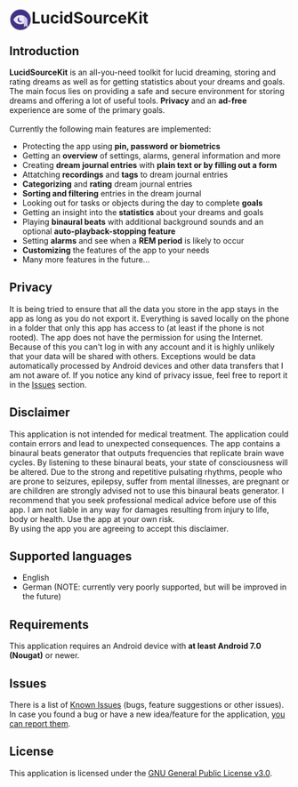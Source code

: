 # <img alt="Logo" align="left" src="https://github.com/BitFlaker/lucidsourcekit/blob/main/.github/icon.png" height="40px" /> LucidSourceKit

## Introduction

**LucidSourceKit** is an all-you-need toolkit for lucid dreaming, storing and rating dreams as well as for getting statistics about your dreams and goals. The main focus lies on providing a safe and secure environment for storing dreams and offering a lot of useful tools. **Privacy** and an **ad-free** experience are some of the primary goals.<br/><br/>
Currently the following main features are implemented:
* Protecting the app using **pin, password or biometrics**
* Getting an **overview** of settings, alarms, general information and more
* Creating **dream journal entries** with **plain text or by filling out a form**
* Attatching **recordings** and **tags** to dream journal entries
* **Categorizing** and **rating** dream journal entries
* **Sorting and filtering** entries in the dream journal
* Looking out for tasks or objects during the day to complete **goals**
* Getting an insight into the **statistics** about your dreams and goals
* Playing **binaural beats** with additional background sounds and an optional **auto-playback-stopping feature**
* Setting **alarms** and see when a **REM period** is likely to occur
* **Customizing** the features of the app to your needs
* Many more features in the future...

## Privacy
It is being tried to ensure that all the data you store in the app stays in the app as long as you do not export it. Everything is saved locally on the phone in a folder that only this app has access to (at least if the phone is not rooted). The app does not have the permission for using the Internet. Because of this you can't log in with any account and it is highly unlikely that your data will be shared with others. Exceptions would be data automatically processed by Android devices and other data transfers that I am not aware of. If you notice any kind of privacy issue, feel free to report it in the [Issues](https://github.com/BitFlaker/lucidsourcekit/issues) section.

## Disclaimer
This application is not intended for medical treatment. The application could contain errors and lead to unexpected consequences. The app contains a binaural beats generator that outputs frequencies that replicate brain wave cycles. By listening to these binaural beats, your state of consciousness will be altered. Due to the strong and repetitive pulsating rhythms, people who are prone to seizures, epilepsy, suffer from mental illnesses, are pregnant or are chilldren are strongly advised not to use this binaural beats generator. I recommend that you seek professional medical advice before use of this app.
I am not liable in any way for damages resulting from injury to life, body or health.
Use the app at your own risk.<br/>
By using the app you are agreeing to accept this disclaimer.

## Supported languages
* English
* German (NOTE: currently very poorly supported, but will be improved in the future)

## Requirements
This application requires an Android device with **at least Android 7.0 (Nougat)** or newer.

## Issues
There is a list of [Known Issues](https://github.com/BitFlaker/lucidsourcekit/issues) (bugs, feature suggestions or other issues).<br/>
In case you found a bug or have a new idea/feature for the application, [you can report them](https://github.com/BitFlaker/lucidsourcekit/issues/new).

## License
This application is licensed under the [GNU General Public License v3.0](https://choosealicense.com/licenses/gpl-3.0/).
